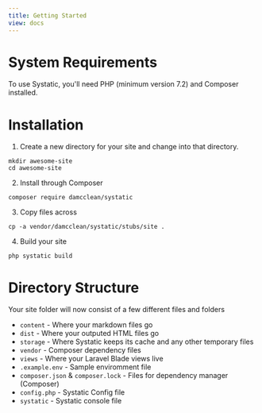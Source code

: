 ```yaml
---
title: Getting Started
view: docs
---
```


# System Requirements
To use Systatic, you'll need PHP (minimum version 7.2) and Composer installed.

# Installation
1. Create a new directory for your site and change into that directory.

```
mkdir awesome-site
cd awesome-site
```

2. Install through Composer

```
composer require damcclean/systatic
```

3. Copy files across

```
cp -a vendor/damcclean/systatic/stubs/site .
```

4. Build your site

```
php systatic build
```

# Directory Structure
Your site folder will now consist of a few different files and folders

* `content` - Where your markdown files go
* `dist` - Where your outputed HTML files go
* `storage` - Where Systatic keeps its cache and any other temporary files
* `vendor` - Composer dependency files
* `views` - Where your Laravel Blade views live
* `.example.env` - Sample enviromment file
* `composer.json` & `composer.lock` - Files for dependency manager (Composer)
* `config.php` - Systatic Config file
* `systatic` - Systatic console file
